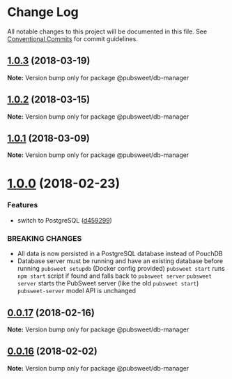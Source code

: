 # Change Log

All notable changes to this project will be documented in this file.
See [Conventional Commits](https://conventionalcommits.org) for commit guidelines.

  <a name="1.0.3"></a>
## [1.0.3](https://gitlab.coko.foundation/pubsweet/pubsweet/compare/@pubsweet/db-manager@1.0.2...@pubsweet/db-manager@1.0.3) (2018-03-19)




**Note:** Version bump only for package @pubsweet/db-manager

  <a name="1.0.2"></a>
## [1.0.2](https://gitlab.coko.foundation/pubsweet/pubsweet/compare/@pubsweet/db-manager@1.0.1...@pubsweet/db-manager@1.0.2) (2018-03-15)




**Note:** Version bump only for package @pubsweet/db-manager

<a name="1.0.1"></a>

## [1.0.1](https://gitlab.coko.foundation/pubsweet/pubsweet/compare/@pubsweet/db-manager@1.0.0...@pubsweet/db-manager@1.0.1) (2018-03-09)

**Note:** Version bump only for package @pubsweet/db-manager

<a name="1.0.0"></a>

# [1.0.0](https://gitlab.coko.foundation/pubsweet/pubsweet/compare/@pubsweet/db-manager@0.0.17...@pubsweet/db-manager@1.0.0) (2018-02-23)

### Features

* switch to PostgreSQL ([d459299](https://gitlab.coko.foundation/pubsweet/pubsweet/commit/d459299))

### BREAKING CHANGES

* All data is now persisted in a PostgreSQL database instead of PouchDB
* Database server must be running and have an existing database before running `pubsweet setupdb` (Docker config provided)
`pubsweet start` runs `npm start` script if found and falls back to `pubsweet server`
`pubsweet server` starts the PubSweet server (like the old `pubsweet start`)
`pubsweet-server` model API is unchanged

<a name="0.0.17"></a>

## [0.0.17](https://gitlab.coko.foundation/pubsweet/pubsweet/compare/@pubsweet/db-manager@0.0.16...@pubsweet/db-manager@0.0.17) (2018-02-16)

**Note:** Version bump only for package @pubsweet/db-manager

<a name="0.0.16"></a>

## [0.0.16](https://gitlab.coko.foundation/pubsweet/pubsweet/compare/@pubsweet/db-manager@0.0.15...@pubsweet/db-manager@0.0.16) (2018-02-02)

**Note:** Version bump only for package @pubsweet/db-manager
